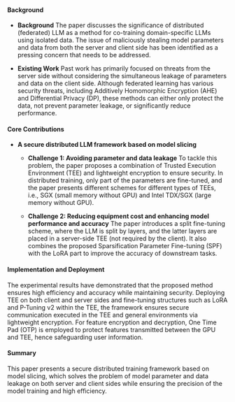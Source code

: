 #### Background
- **Background**
The paper discusses the significance of distributed (federated) LLM as a method for co-training domain-specific LLMs using isolated data. The issue of maliciously stealing model parameters and data from both the server and client side has been identified as a pressing concern that needs to be addressed.

- **Existing Work**
Past work has primarily focused on threats from the server side without considering the simultaneous leakage of parameters and data on the client side. Although federated learning has various security threats, including Additively Homomorphic Encryption (AHE) and Differential Privacy (DP), these methods can either only protect the data, not prevent parameter leakage, or significantly reduce performance.

#### Core Contributions
  - **A secure distributed LLM framework based on model slicing**
    - **Challenge 1: Avoiding parameter and data leakage**
      To tackle this problem, the paper proposes a combination of Trusted Execution Environment (TEE) and lightweight encryption to ensure security. In distributed training, only part of the parameters are fine-tuned, and the paper presents different schemes for different types of TEEs, i.e., SGX (small memory without GPU) and Intel TDX/SGX (large memory without GPU).
 
    - **Challenge 2: Reducing equipment cost and enhancing model performance and accuracy**
      The paper introduces a split fine-tuning scheme, where the LLM is split by layers, and the latter layers are placed in a server-side TEE (not required by the client). It also combines the proposed Sparsification Parameter Fine-tuning (SPF) with the LoRA part to improve the accuracy of downstream tasks.

#### Implementation and Deployment
The experimental results have demonstrated that the proposed method ensures high efficiency and accuracy while maintaining security. Deploying TEE on both client and server sides and fine-tuning structures such as LoRA and P-Tuning v2 within the TEE, the framework ensures secure communication executed in the TEE and general environments via lightweight encryption. For feature encryption and decryption, One Time Pad (OTP) is employed to protect features transmitted between the GPU and TEE, hence safeguarding user information.

#### Summary
This paper presents a secure distributed training framework based on model slicing, which solves the problem of model parameter and data leakage on both server and client sides while ensuring the precision of the model training and high efficiency.